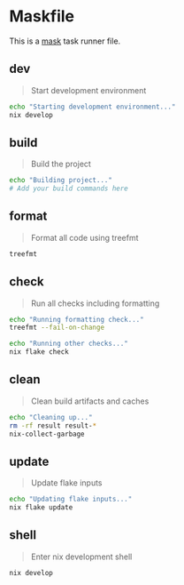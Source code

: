 # Maskfile

This is a [mask](https://github.com/jacobdeichert/mask) task runner file.

## dev

> Start development environment

```bash
echo "Starting development environment..."
nix develop
```

## build

> Build the project

```bash
echo "Building project..."
# Add your build commands here
```

## format

> Format all code using treefmt

```bash
treefmt
```

## check

> Run all checks including formatting

```bash
echo "Running formatting check..."
treefmt --fail-on-change

echo "Running other checks..."
nix flake check
```

## clean

> Clean build artifacts and caches

```bash
echo "Cleaning up..."
rm -rf result result-*
nix-collect-garbage
```

## update

> Update flake inputs

```bash
echo "Updating flake inputs..."
nix flake update
```

## shell

> Enter nix development shell

```bash
nix develop
```
